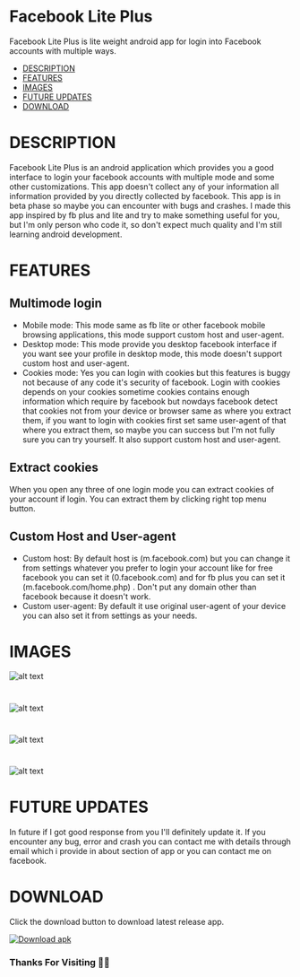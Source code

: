 # Facebook Lite Plus
Facebook Lite Plus is lite weight android app for login into Facebook accounts with multiple ways.

- [DESCRIPTION](#description)
- [FEATURES](#features)
- [IMAGES](#images)
- [FUTURE UPDATES](#future-updates)
- [DOWNLOAD](#download)
#
# DESCRIPTION 
Facebook Lite Plus is an android application which provides you a good interface to login your facebook accounts with multiple mode and some other customizations.
This app doesn't collect any of your information all information provided by you directly collected by facebook.
This app is in beta phase so maybe you can encounter with bugs and crashes.
I made this app inspired by fb plus and lite and try to make something useful for you, but I'm only person who code it, so don't expect much quality and I'm still learning android development.
#
# FEATURES
## Multimode login
- Mobile mode: This mode same as fb lite or other facebook mobile browsing applications, this mode support custom host and user-agent.
- Desktop mode: This mode provide you desktop facebook interface if you want see your profile in desktop mode, this mode doesn't support custom host and user-agent.
- Cookies mode: Yes you can login with cookies but this features is buggy not because of any code it's security of facebook. Login with cookies depends on your cookies sometime cookies contains enough information which require by facebook but nowdays facebook detect that cookies not from your device or browser same as where you extract them, if you want to login with cookies first set same user-agent of that where you extract them, so maybe you can success but I'm not fully sure you can try yourself. It also support custom host and user-agent.
##
## Extract cookies
When you open any three of one login mode you can extract cookies of your account if login.
You can extract them by clicking right top menu button.
##
## Custom Host and User-agent
- Custom host: By default host is (m.facebook.com) but you can change it from settings whatever you prefer to login your account like for free facebook you can set it (0.facebook.com) and for fb plus you can set it (m.facebook.com/home.php) . Don't put any domain other than facebook because it doesn't work.
- Custom user-agent: By default it use original user-agent of your device you can also set it from settings as your needs.
##
# IMAGES
![alt text](https://github.com/U7P4L-IN/FB-Lite-Plus/blob/main/images/IMG_20221018_015559.jpg)
#
![alt text](https://github.com/U7P4L-IN/FB-Lite-Plus/blob/main/images/IMG_20221018_020335.jpg)
#
![alt text](https://github.com/U7P4L-IN/FB-Lite-Plus/blob/main/images/IMG_20221018_015942.jpg)
#
![alt text](https://github.com/U7P4L-IN/FB-Lite-Plus/blob/main/images/IMG_20221018_020138.jpg)
#
# FUTURE UPDATES
In future if I got good response from you I'll definitely update it.
If you encounter any bug, error and crash you can contact me with details through email which i provide in about section of app or you can contact me on facebook.
#
# DOWNLOAD
Click the download button to download latest release app.

<!-- BEGIN LATEST DOWNLOAD BUTTON -->
[![Download apk](https://custom-icon-badges.herokuapp.com/badge/-Download-blue?style=for-the-badge&logo=download&logoColor=white "Download apk")](https://github.com/U7P4L-IN/FB-Lite-Plus/releases/download/beta-0.19/Facebook.Lite+.19.apk)
<!-- END LATEST DOWNLOAD BUTTON -->


### Thanks For Visiting 🌿🥰
